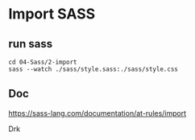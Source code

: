 # Import SASS

## run sass
```
cd 04-Sass/2-import
sass --watch ./sass/style.sass:./sass/style.css
```

## Doc
https://sass-lang.com/documentation/at-rules/import

Drk